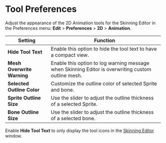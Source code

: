 # Tool Preferences

Adjust the appearance of the 2D Animation tools for the Skinning Editor in the Preferences menu: __Edit__ > __Preferences__ > __2D__ > __Animation__.

| Setting                    | Function                                                     |
| -------------------------- | ------------------------------------------------------------ |
| __Hide Tool Text__         | Enable this option to hide the tool text to have a compact view. |
| __Mesh Overwrite Warning__ | Enable this option to log warning message when Skinning Editor is overwriting custom outline mesh. |
| __Selected Outline Color__ | Customize the outline color of selected Sprite and bone.     |
| __Sprite Outline Size__    | Use the slider to adjust the outline thickness of a selected Sprite. |
| __Bone Outline Size__      | Use the slider to adjust the outline thickness of a selected  bone. |

Enable __Hide Tool Text__ to only display the tool icons in the [Skinning Editor](SkinningEditor.md) window.
